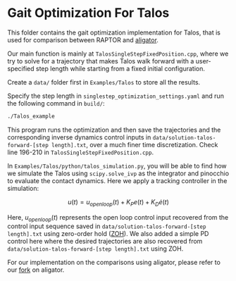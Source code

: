 # Gait Optimization For Talos

This folder contains the gait optimization implementation for Talos, that is used for comparison between RAPTOR and [aligator](https://github.com/Simple-Robotics/aligator/).

Our main function is mainly at `TalosSingleStepFixedPosition.cpp`, where we try to solve for a trajectory that makes Talos walk forward with a user-specified step length while starting from a fixed initial configuration.

Create a `data/` folder first in `Examples/Talos` to store all the results.

Specify the step length in `singlestep_optimization_settings.yaml` and run the following command in `build/`:
```bash
./Talos_example
```
This program runs the optimization and then save the trajectories and the corresponding inverse dynamics control inputs in `data/solution-talos-forward-[step length].txt`, over a much finer time discretization.
Check line 196-210 in `TalosSingleStepFixedPosition.cpp`.

In `Examples/Talos/python/talos_simulation.py`, you will be able to find how we simulate the Talos using `scipy.solve_ivp` as the integrator and pinocchio to evaluate the contact dynamics.
Here we apply a tracking controller in the simulation:
```math
u(t) = u_{openloop}(t) + K_Pe(t) + K_D\dot{e}(t)
```
Here, $u_{openloop}(t)$ represents the open loop control input recovered from the control input sequence saved in `data/solution-talos-forward-[step length].txt` using zero-order hold ([ZOH](https://en.wikipedia.org/wiki/Zero-order_hold)).
We also added a simple PD control here where the desired trajectories are also recovered from `data/solution-talos-forward-[step length].txt` using ZOH.

For our implementation on the comparisons using aligator, please refer to our [fork](https://github.com/roahmlab/aligator-roahmlab/) on aligator.